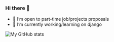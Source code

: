 ### Hi there 👋
- 🔭 I’m open to part-time job/projects proposals
- 🌱 I’m currently working/learning on django

![My GitHub stats](https://github-readme-stats.vercel.app/api?username=jayprakash02&count_private=true&show_icons=true&hide=contribs,,issues)
<!--
**jayprakash02/jayprakash02** is a ✨ _special_ ✨ repository because its `README.md` (this file) appears on your GitHub profile.
Here are some ideas to get you started:

- 👯 I’m looking to collaborate on ...
- 🤔 I’m looking for help with ...
- 💬 Ask me about ...
- 📫 How to reach me: ...
- 😄 Pronouns: ...
- ⚡ Fun fact: ...
-->
